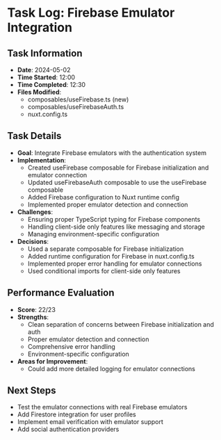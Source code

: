 # Task Log: Firebase Emulator Integration

## Task Information
- **Date**: 2024-05-02
- **Time Started**: 12:00
- **Time Completed**: 12:30
- **Files Modified**: 
  - composables/useFirebase.ts (new)
  - composables/useFirebaseAuth.ts
  - nuxt.config.ts

## Task Details
- **Goal**: Integrate Firebase emulators with the authentication system
- **Implementation**: 
  - Created useFirebase composable for Firebase initialization and emulator connection
  - Updated useFirebaseAuth composable to use the useFirebase composable
  - Added Firebase configuration to Nuxt runtime config
  - Implemented proper emulator detection and connection
- **Challenges**: 
  - Ensuring proper TypeScript typing for Firebase components
  - Handling client-side only features like messaging and storage
  - Managing environment-specific configuration
- **Decisions**: 
  - Used a separate composable for Firebase initialization
  - Added runtime configuration for Firebase in nuxt.config.ts
  - Implemented proper error handling for emulator connections
  - Used conditional imports for client-side only features

## Performance Evaluation
- **Score**: 22/23
- **Strengths**: 
  - Clean separation of concerns between Firebase initialization and auth
  - Proper emulator detection and connection
  - Comprehensive error handling
  - Environment-specific configuration
- **Areas for Improvement**: 
  - Could add more detailed logging for emulator connections

## Next Steps
- Test the emulator connections with real Firebase emulators
- Add Firestore integration for user profiles
- Implement email verification with emulator support
- Add social authentication providers
